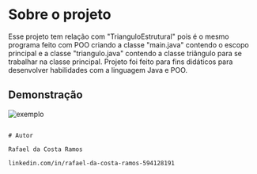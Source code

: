 # Sobre o projeto

Esse projeto tem relação com "TrianguloEstrutural" pois é o mesmo programa feito com POO criando a classe "main.java" contendo o escopo principal e a classe "triangulo.java"
contendo a classe triângulo para se trabalhar na classe principal. Projeto foi feito para fins didáticos para desenvolver habilidades com a linguagem Java e POO.

## Demonstração

![exemplo](https://github.com/user-attachments/assets/4d8a607b-b493-4a76-b7b7-e2a8e9b42f60)



```

# Autor

Rafael da Costa Ramos

linkedin.com/in/rafael-da-costa-ramos-594128191
